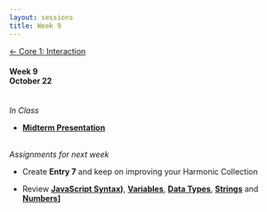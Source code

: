 ```yaml
---
layout: sessions
title: Week 9
---
```


[<span class="nav-color">← Core 1: Interaction</span>](core1-interaction.github.io)

#### Week 9 <br>October 22<br><br>


*In Class*  
+ **[<u>Midterm Presentation</u>](https://docs.google.com/document/d/1E_19CYDhHyd0T_rOrG_9aWK33XSHdzYNmN4T6Sh4TPQ/edit?usp=sharing)**<br><br>	


*Assignments for next week*	
+ Create **Entry 7** and keep on improving your Harmonic Collection
  
+ Review **[<u>JavaScript Syntax</u>](https://www.w3schools.com/js/js_syntax.asp))**, **[<u>Variables</u>](https://www.w3schools.com/js/js_variables.asp)**, **[<u>Data Types</u>](https://www.w3schools.com/js/js_datatypes.asp)**, **[<u>Strings</u>](https://www.w3schools.com/js/js_strings.asp)** and **[<u>Numbers</u>](https://www.w3schools.com/js/js_numbers.asp)]**
